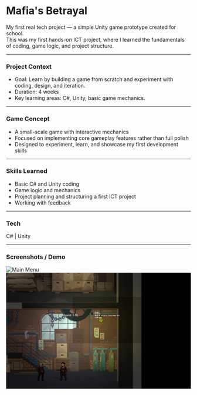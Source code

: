 # Mafia's Betrayal

My first real tech project — a simple Unity game prototype created for school.  
This was my first hands-on ICT project, where I learned the fundamentals of coding, game logic, and project structure.

---

### Project Context
- Goal: Learn by building a game from scratch and experiment with coding, design, and iteration.  
- Duration: 4 weeks  
- Key learning areas: C#, Unity, basic game mechanics.

---

### Game Concept
- A small-scale game with interactive mechanics  
- Focused on implementing core gameplay features rather than full polish  
- Designed to experiment, learn, and showcase my first development skills

---

### Skills Learned
- Basic C# and Unity coding  
- Game logic and mechanics  
- Project planning and structuring a first ICT project  
- Working with feedback

---

### Tech
C# | Unity  

---

### Screenshots / Demo
![Main Menu](Assets/Main=Menu.png)  
![Gameplay](Assets/GamePlay.png)
